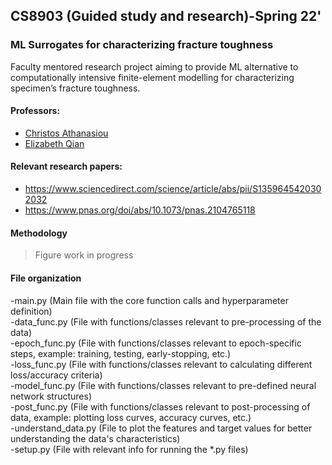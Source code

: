 ## CS8903 (Guided study and research)-Spring 22'

### ML Surrogates for characterizing fracture toughness

Faculty mentored research project aiming to provide ML alternative to computationally intensive finite-element modelling for characterizing specimen’s fracture toughness.

#### Professors:

- [Christos Athanasiou](https://www.ceathanasiou.com/)
- [Elizabeth Qian](https://www.elizabethqian.com/)

#### Relevant research papers:

- https://www.sciencedirect.com/science/article/abs/pii/S1359645420302032
- https://www.pnas.org/doi/abs/10.1073/pnas.2104765118

#### Methodology

> Figure work in progress

#### File organization
-main.py (Main file with the core function calls and hyperparameter definition)  
-data_func.py (File with functions/classes relevant to pre-processing of the data)  
-epoch_func.py (File with functions/classes relevant to epoch-specific steps, example: training, testing, early-stopping, etc.)  
-loss_func.py (File with functions/classes relevant to calculating different loss/accuracy criteria)  
-model_func.py (File with functions/classes relevant to pre-defined neural network structures)  
-post_func.py (File with functions/classes relevant to post-processing of data, example: plotting loss curves, accuracy curves, etc.)  
-understand_data.py (File to plot the features and target values for better understanding the data's characteristics)  
-setup.py (File with relevant info for running the *.py files)
